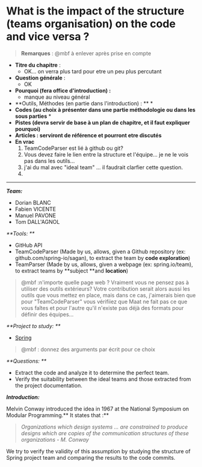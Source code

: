 # **What is the impact of the structure \(teams organisation\) on the code and vice versa ?**

> **Remarques** : @mbf à enlever après prise en compte

* **Titre du chapitre** :
   * OK... on verra plus tard pour etre un peu plus percutant
* **Question générale** :
   * OK
* **Pourquoi \(fera office d'introduction\) :**
   * manque au niveau général
* **Outils, Méthodes \(en partie dans l'introduction\) : **
  * 
* **Codes \(au choix à présenter dans une partie méthodologie ou dans les sous parties**
  *   
* **Pistes \(devra servir de base à un plan de chapitre, et il faut expliquer pourquoi\)**
* **Articles : serviront de référence et pourront etre discutés**
* **En vrac**
  1. TeamCodeParser est lié à github ou git?
  2. Vous devez faire le lien entre la structure et l'équipe... je ne le vois pas dans les outils...
  3. j'ai du mal avec "ideal team" ... il faudrait clarfier cette question.
  4. 
-----
_**Team:**_

* Dorian BLANC
* Fabien VICENTE
* Manuel PAVONE
* Tom DALL'AGNOL

_**Tools: **_

* GitHub API
* TeamCodeParser \(Made by us, allows, given a Github repository \(ex: github.com/spring-io/sagan\), to extract the team by **code exploration**\)
* TeamParser \(Made by us, allows, given a webpage \(ex: spring.io/team\), to extract teams by **subject **and **location**\)
> @mbf :n'importe quelle page web ? Vraiment vous ne pensez pas à utiliser des outils extérieurs? Votre contribution serait alors aussi les outils que vous mettez en place, mais dans ce cas, j'aimerais bien que pour "TeamCodeParser" vous vérifiiez que Maat ne fait pas ce que vous faîtes et pour l'autre qu'il n'existe pas déjà des formats pour définir des équipes...

_**Project to study: **_

* [Spring](https://spring.io/)
> @mbf : donnez des arguments par écrit pour ce choix

_**Questions: **_

* Extract the code and analyze it to determine the perfect team. 
* Verify the suitability between the ideal teams and those extracted from the project documentation.

_**Introduction:**_

Melvin Conway introduced the idea in 1967 at the National Symposium on Modular Programming.** It states that :**

> _Organizations which design systems ... are constrained to produce designs which are copies of the communication structures of these organizations - M. Conway_

We try to verify the validity of this assumption by studying the structure of Spring project team and comparing the results to the code commits.

